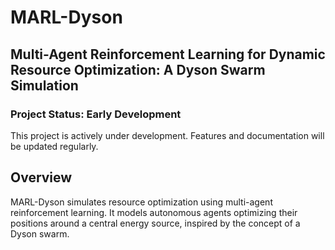 # MARL-Dyson
## Multi-Agent Reinforcement Learning for Dynamic Resource Optimization: A Dyson Swarm Simulation

### Project Status: Early Development

This project is actively under development. Features and documentation will be updated regularly.

## Overview

MARL-Dyson simulates resource optimization using multi-agent reinforcement learning. It models autonomous agents optimizing their positions around a central energy source, inspired by the concept of a Dyson swarm.